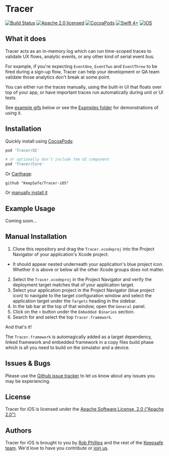 # Tracer

[![Build Status](https://travis-ci.com/KeepSafe/Tracer-iOS.svg?token=FkPqyrwwnAY4pErzdxwy&branch=master)](https://travis-ci.com/KeepSafe/Tracer-iOS)
[![Apache 2.0 licensed](https://img.shields.io/badge/license-Apache2-blue.svg)](https://github.com/KeepSafe/Tracer-iOS/blob/master/LICENSE)
[![CocoaPods](https://img.shields.io/cocoapods/v/Tracer.svg?maxAge=10800)]()
[![Swift 4+](https://img.shields.io/badge/language-Swift-blue.svg)](https://swift.org)
[![iOS](https://img.shields.io/badge/OS-iOS-orange.svg)](https://developer.apple.com/ios/)

## What it does

Tracer acts as an in-memory log which can run time-scoped traces to validate UX flows, analytic events, or any other kind of serial event bus.

For example, if you're expecting `EventOne`, `EventTwo` and `EventThree` to be fired during a sign-up flow, Tracer can help your development or QA team validate those analytics don't break at some point. 

You can either run the traces manually, using the built-in UI that floats over top of your app, or have important traces run automatically during unit or UI tests.

See [example gifs](#examples) below or see the [Examples folder](https://github.com/KeepSafe/Tracer-iOS/tree/master/Examples) for demonstrations of using it. 

## Installation

Quickly install using [CocoaPods](https://cocoapods.org): 

```ruby
pod 'Tracer/UI'

# or optionally don't include the UI component
pod 'Tracer/Core'
```

Or [Carthage](https://github.com/Carthage/Carthage):

```
github "KeepSafe/Tracer-iOS"
```

Or [manually install it](#manual-installation)

## Example Usage

Coming soon...

## Manual Installation

1. Clone this repository and drag the `Tracer.xcodeproj` into the Project Navigator of your application's Xcode project.
  - It should appear nested underneath your application's blue project icon. Whether it is above or below all the other Xcode groups does not matter.
2. Select the `Tracer.xcodeproj` in the Project Navigator and verify the deployment target matches that of your application target.
3. Select your application project in the Project Navigator (blue project icon) to navigate to the target configuration window and select the application target under the `Targets` heading in the sidebar.
4. In the tab bar at the top of that window, open the `General` panel.
5. Click on the `+` button under the `Embedded Binaries` section.
6. Search for and select the top `Tracer.framework`.

And that's it!

The `Tracer.framework` is automagically added as a target dependency, linked framework and embedded framework in a copy files build phase which is all you need to build on the simulator and a device.

## Issues & Bugs

Please use the [Github issue tracker](https://github.com/KeepSafe/Tracer-iOS/issues) to let us know about any issues you may be experiencing.

## License

Tracer for iOS is licensed under the [Apache Software License, 2.0 ("Apache 2.0")](https://github.com/KeepSafe/Tracer-iOS/blob/master/LICENSE)

## Authors

Tracer for iOS is brought to you by [Rob Phillips](https://github.com/iwasrobbed) and the rest of the [Keepsafe team](https://www.getkeepsafe.com/about.html). We'd love to have you contribute or [join us](https://www.getkeepsafe.com/careers.html).
